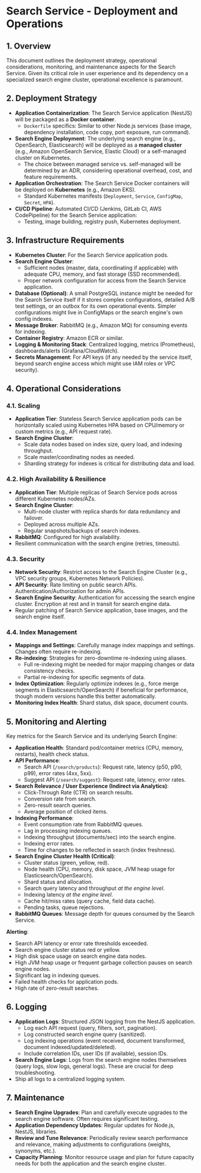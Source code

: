 # Search Service - Deployment and Operations

## 1. Overview

This document outlines the deployment strategy, operational considerations, monitoring, and maintenance aspects for the Search Service. Given its critical role in user experience and its dependency on a specialized search engine cluster, operational excellence is paramount.

## 2. Deployment Strategy

*   **Application Containerization**: The Search Service application (NestJS) will be packaged as a **Docker container**.
    *   `Dockerfile` specifics: Similar to other Node.js services (base image, dependency installation, code copy, port exposure, run command).
*   **Search Engine Deployment**: The underlying search engine (e.g., OpenSearch, Elasticsearch) will be deployed as a **managed cluster** (e.g., Amazon OpenSearch Service, Elastic Cloud) or a self-managed cluster on Kubernetes.
    *   The choice between managed service vs. self-managed will be determined by an ADR, considering operational overhead, cost, and feature requirements.
*   **Application Orchestration**: The Search Service Docker containers will be deployed on **Kubernetes** (e.g., Amazon EKS).
    *   Standard Kubernetes manifests (`Deployment`, `Service`, `ConfigMap`, `Secret`, `HPA`).
*   **CI/CD Pipeline**: Automated CI/CD (Jenkins, GitLab CI, AWS CodePipeline) for the Search Service application:
    *   Testing, image building, registry push, Kubernetes deployment.

## 3. Infrastructure Requirements

*   **Kubernetes Cluster**: For the Search Service application pods.
*   **Search Engine Cluster**: 
    *   Sufficient nodes (master, data, coordinating if applicable) with adequate CPU, memory, and fast storage (SSD recommended).
    *   Proper network configuration for access from the Search Service application.
*   **Database (Optional)**: A small PostgreSQL instance might be needed for the Search Service itself if it stores complex configurations, detailed A/B test settings, or an outbox for its own operational events. Simpler configurations might live in ConfigMaps or the search engine's own config indexes.
*   **Message Broker**: RabbitMQ (e.g., Amazon MQ) for consuming events for indexing.
*   **Container Registry**: Amazon ECR or similar.
*   **Logging & Monitoring Stack**: Centralized logging, metrics (Prometheus), dashboards/alerts (Grafana/CloudWatch).
*   **Secrets Management**: For API keys (if any needed by the service itself, beyond search engine access which might use IAM roles or VPC security).

## 4. Operational Considerations

### 4.1. Scaling
*   **Application Tier**: Stateless Search Service application pods can be horizontally scaled using Kubernetes HPA based on CPU/memory or custom metrics (e.g., API request rate).
*   **Search Engine Cluster**: 
    *   Scale data nodes based on index size, query load, and indexing throughput.
    *   Scale master/coordinating nodes as needed.
    *   Sharding strategy for indexes is critical for distributing data and load.

### 4.2. High Availability & Resilience
*   **Application Tier**: Multiple replicas of Search Service pods across different Kubernetes nodes/AZs.
*   **Search Engine Cluster**: 
    *   Multi-node cluster with replica shards for data redundancy and failover.
    *   Deployed across multiple AZs.
    *   Regular snapshots/backups of search indexes.
*   **RabbitMQ**: Configured for high availability.
*   Resilient communication with the search engine (retries, timeouts).

### 4.3. Security
*   **Network Security**: Restrict access to the Search Engine Cluster (e.g., VPC security groups, Kubernetes Network Policies).
*   **API Security**: Rate limiting on public search APIs. Authentication/Authorization for admin APIs.
*   **Search Engine Security**: Authentication for accessing the search engine cluster. Encryption at rest and in transit for search engine data.
*   Regular patching of Search Service application, base images, and the search engine itself.

### 4.4. Index Management
*   **Mappings and Settings**: Carefully manage index mappings and settings. Changes often require re-indexing.
*   **Re-indexing**: Strategies for zero-downtime re-indexing using aliases.
    *   Full re-indexing might be needed for major mapping changes or data consistency checks.
    *   Partial re-indexing for specific segments of data.
*   **Index Optimization**: Regularly optimize indexes (e.g., force merge segments in Elasticsearch/OpenSearch) if beneficial for performance, though modern versions handle this better automatically.
*   **Monitoring Index Health**: Shard status, disk space, document counts.

## 5. Monitoring and Alerting

Key metrics for the Search Service and its underlying Search Engine:

*   **Application Health**: Standard pod/container metrics (CPU, memory, restarts), health check status.
*   **API Performance**:
    *   Search API (`/search/products`): Request rate, latency (p50, p90, p99), error rates (4xx, 5xx).
    *   Suggest API (`/search/suggest`): Request rate, latency, error rates.
*   **Search Relevance / User Experience (Indirect via Analytics)**:
    *   Click-Through Rate (CTR) on search results.
    *   Conversion rate from search.
    *   Zero-result search queries.
    *   Average position of clicked items.
*   **Indexing Performance**: 
    *   Event consumption rate from RabbitMQ queues.
    *   Lag in processing indexing queues.
    *   Indexing throughput (documents/sec) into the search engine.
    *   Indexing error rates.
    *   Time for changes to be reflected in search (index freshness).
*   **Search Engine Cluster Health (Critical)**:
    *   Cluster status (green, yellow, red).
    *   Node health (CPU, memory, disk space, JVM heap usage for Elasticsearch/OpenSearch).
    *   Shard status and allocation.
    *   Search query latency and throughput *at the engine level*.
    *   Indexing latency *at the engine level*.
    *   Cache hit/miss rates (query cache, field data cache).
    *   Pending tasks, queue rejections.
*   **RabbitMQ Queues**: Message depth for queues consumed by the Search Service.

**Alerting**: 
*   Search API latency or error rate thresholds exceeded.
*   Search engine cluster status red or yellow.
*   High disk space usage on search engine data nodes.
*   High JVM heap usage or frequent garbage collection pauses on search engine nodes.
*   Significant lag in indexing queues.
*   Failed health checks for application pods.
*   High rate of zero-result searches.

## 6. Logging

*   **Application Logs**: Structured JSON logging from the NestJS application.
    *   Log each API request (query, filters, sort, pagination).
    *   Log constructed search engine query (sanitized).
    *   Log indexing operations (event received, document transformed, document indexed/updated/deleted).
    *   Include correlation IDs, user IDs (if available), session IDs.
*   **Search Engine Logs**: Logs from the search engine nodes themselves (query logs, slow logs, general logs). These are crucial for deep troubleshooting.
*   Ship all logs to a centralized logging system.

## 7. Maintenance

*   **Search Engine Upgrades**: Plan and carefully execute upgrades to the search engine software. Often requires significant testing.
*   **Application Dependency Updates**: Regular updates for Node.js, NestJS, libraries.
*   **Review and Tune Relevance**: Periodically review search performance and relevance, making adjustments to configurations (weights, synonyms, etc.).
*   **Capacity Planning**: Monitor resource usage and plan for future capacity needs for both the application and the search engine cluster.
